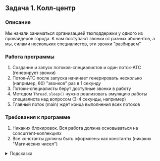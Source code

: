 ## Задача 1. Колл-центр

 ### Описание
 Мы начали заниматься организацией техподдержки у одного из провайдеров города. К нам поступают звонки от разных абонентов, а мы, силами нескольких специалистов, эти звонки "разбираем"

 ### Работа программы
 1. Создание и запуск потоков-специалистов и один поток-АТС (генерирует звонки)
 2. Поток-АТС после запуска начинает генерировать несколько (например, 60) "звонков" раз в 1 секунду
 3. Потоки-специалисты берут доступные звонки в работу
 4. Методом `Thread.sleep()` нужно реализовать эмуляцию работы специалиста над вопросом (3-4 секунды, например)
 5. Главный поток (main) ждет конца выполнения всех потоков

 ### Требования к программе
 1. Никаких блокировок. Вся работа должна основываться на concurrent-коллекциях
 2. Все константы должны быть оформлены как константы (никаких "Магических чисел")

 <details>
   <summary>Подсказка</summary>

   Кажется, стоит реализовать хранение звонков, ожидающих ответа, в Queue-коллекцию
 </details>
